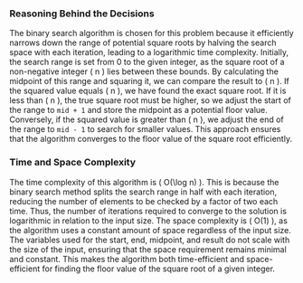 ### Reasoning Behind the Decisions

The binary search algorithm is chosen for this problem because it efficiently narrows down the range of potential square roots by halving the search space with each iteration, leading to a logarithmic time complexity. Initially, the search range is set from 0 to the given integer, as the square root of a non-negative integer \( n \) lies between these bounds. By calculating the midpoint of this range and squaring it, we can compare the result to \( n \). If the squared value equals \( n \), we have found the exact square root. If it is less than \( n \), the true square root must be higher, so we adjust the start of the range to `mid + 1` and store the midpoint as a potential floor value. Conversely, if the squared value is greater than \( n \), we adjust the end of the range to `mid - 1` to search for smaller values. This approach ensures that the algorithm converges to the floor value of the square root efficiently.

### Time and Space Complexity

The time complexity of this algorithm is \( O(\log n) \). This is because the binary search method splits the search range in half with each iteration, reducing the number of elements to be checked by a factor of two each time. Thus, the number of iterations required to converge to the solution is logarithmic in relation to the input size. The space complexity is \( O(1) \), as the algorithm uses a constant amount of space regardless of the input size. The variables used for the start, end, midpoint, and result do not scale with the size of the input, ensuring that the space requirement remains minimal and constant. This makes the algorithm both time-efficient and space-efficient for finding the floor value of the square root of a given integer.

